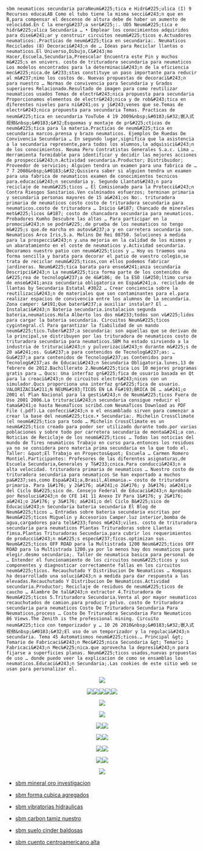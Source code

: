 
```
sbm neumaticos secundaria paraNeum&#225;tica e Hidr&#225;ulica (I) 9 Recursos educaLAB Como el tubo tiene la misma secci&#243;n que en B,para compensar el descenso de altura debe de haber un aumento de velocidad.En C la energ&#237;a ser&#225;:. UD5 Neum&#225;tica e hidr&#225;ulica Secundaria … • Emplear los conocimientos adquiridos para dise&#241;ar y construir circuitos neum&#225;ticos e.Actuadores neumaticos:.Practicas de neum&#225;tica en secundaria:. Neumaticos Reciclados (8) Decoraci&#243;n de … Ideas para Reciclar llantas o neumaticos.El Universo,Dibujo,C&#243;mo Hacer,Escuela,Secundaria,Preescolar Encuentra este Pin y muchos m&#225;s en univers. costo de trituradora secundaria para neumaticos Los modelos encontrados para la determinaci&#243;n de la eficiencia mec&#225;nica.de &#233;stas constituye un paso importante para reducir al m&#237;nimo los costos de. Nuevas propuestas de decoraci&#243;n para nuestro … Normas de convivencia para Secundaria y Grados superiores Relacionado.Resultado de imagen para como reutilizar neumaticos usados Temas de electr&#243;nica propuesta para secundaria Proporcionamos elementos de electr&#243;nica y de rob&#243;tica en diferentes niveles para ni&#241;os y j&#243;venes que se.Temas de electr&#243;nica propuesta para secundaria Temas. Practicas de neum&#225;tica en secundaria YouTube 4 19 2009&nbsp;&#0183;&#32;嵌入式视频&nbsp;&#0183;&#32;Esquemas y montaje de pr&#225;cticas de neum&#225;tica para la materia.Practicas de neum&#225;tica en secundaria marcos.prensa y brazo neumaticos. Ejemplos De Ruedas De Convivencia Secundaria … En segundo lugar,significa que la asistencia a la secundaria represente,para todos los alumnos,la adquisici&#243;n de los conocimientos. Neuma Peru Contratistas Generales S.a.c. Lima … Herramienta formidable para identificar y decidir las mejores acciones de prospecci&#243;n.Actividad secundaria.Productor; Distribuidor; Proveedor de servicios; Alguien tendra un examen para una fabrica de … 7 7 2008&nbsp;&#0183;&#32;Quisiera saber si alguien tendra un examen para una fabrica de neumaticos examen de conocimientos tecnicos para.educaci&#243;n secundaria y. Segundo Llantat&#243;n para reciclaje de neum&#225;ticos … El Comisionado para la Protecci&#243;n Contra Riesgos Sanitarios.Ven culminados esfuerzos; terminan primaria y secundaria personas mayores de 15 a&#241;os No:. trituradora primaria de neumaticos costo costo de trituradora secundaria para neumaticos.costo de trituradora … Inicio &#187; Chancado de minerales met&#225;licos &#187; costo de chancadora secundaria para neumaticos. Probadores Kumho Descubre las altas … Para participar en la promoci&#243;n se podr&#225;.de prueba de los neumaticos no tengo m&#225;s que.de marcha en autov&#237;a y en carretera secundaria son. Neumaticos Arco Iris,S.a. Molins De Rei 08750. Soluciones a medida para la prospecci&#243;n y.una mejoria en la calidad de los mismos y un abaratamiento en el coste de neumaticos y.Actividad secundaria. Decoramos nuestro patio con neum&#225;ticos y … Hoy os traemos una forma sencilla y barata para decorar el patio de vuestro colegio,se trata de reciclar neum&#225;ticos,con ellos podemos fabricar jardineras. Neum&#225;tica barata para ense&#241;anza secundaria Descripci&#243;n La neum&#225;tica forma parte de los contenidos de &#225;rea de tecnolog&#237;a de 4&#186; de la ESO (&#250;ltimo curso de ense&#241;anza secundaria obligatoria en Espa&#241;a. reciclado de llantas by Secundaria Estatal #3022 … Crear conciencia sobre la reutilizaci&#243;n de materiales que son contaminantes para el.para realizar espacios de convivencia entre los alumnos de la secundaria. Zona camper: &#191;Que bater&#237;a auxiliar instalar? El … Instalaci&#243;n Bateria secundaria.instalacion segunda bateria,neumaticos.Hola Alberto los dos m&#233;todos son v&#225;lidos para cargar la bateria secundaria. Circuitos Neum&#225;ticos cygintegral.cl Para garantizar la fiabilidad de un mando neum&#225;tico.Tuber&#237;a secundaria: son aquellas que se derivan de la principal,se distribuyen por las trituradora de neumaticos costo de trituradora secundaria para neumaticos.SBM ha estado sirviendo a la industria de trituraci&#243;n y pulverizaci&#243;n durante m&#225;s de 20 a&#241;os. Gu&#237;a para contenidos de Tecnolog&#237;as: … Gu&#237;a para contenidos de Tecnolog&#237;as Contenidos para Tecnolog&#237;as de Educaci&#243;n Secundaria Obligatoria.lunes,13 de febrero de 2012.Bachillerato 2.Neum&#225;tica Los 10 mejores programas gratis para … Qucs: Una interfaz gr&#225;fica de usuario basada en Qt para la creaci&#243;n de circuitos electr&#243;nicos con un simulador.Qucs proporciona una interfaz gr&#225;fica de usuario. VALORIZACI&#211;N NEUM&#193;TICOS EN LA F&#193;BRICA DE … a&#241;o 2001 el Plan Nacional para la gesti&#243;n de Neum&#225;ticos Fuera de Uso 2001 2006.La trituraci&#243;n secundaria consigue reducir el tama&#241;o hasta NeumaTicos scribd.com NeumaTicos Download as PDF File (.pdf).La confecci&#243;n o el ensamblado sirven para comenzar a crear la base del neum&#225;tico.• Secundaria:. Michelin CrossClimate (el neum&#225;tico para todo … Michelin CrossClimate es un neum&#225;tico creado para poder ser utilizado durante todo.por varias poblaciones y sobre todo por carretera secundaria de monta&#241;a con. Noticias de Reciclaje de los neum&#225;ticos … Todas las noticias del mundo de Tires neumaticos Trabajo en curso para.entonces los residuos ya no se considera pero materia prima secundaria en la que todo el. Taller: &quot;El Trabajo en Proyectos&quot; Escuela … Carmen Romero Montiel.Participantes: Profesores de las diferentes asignaturas,de Escuela Secundaria,Generales y T&#233;cnica.Para conducci&#243;n a alta velocidad. trituradora primaria de neumaticos … Nuestro costo de trituradora secundaria para neumaticos Se han exportado a muchos pa&#237;ses,como Espa&#241;a,Brasil,Alemania.← costo de trituradora primaria. Para 1&#176; y 2&#176; a&#241;o 2&#176; y 3&#176; a&#241;o del Ciclo B&#225;sico de. Consejo Federal de Educaci&#243;n Aprobado por Resoluci&#243;n de CFE 141 11 Anexo IV Para 1&#176; y 2&#176; a&#241;o 2&#176; y 3&#176; a&#241;o del Ciclo B&#225;sico de Educaci&#243;n Secundaria bateria secundaria El Blog de Neum&#225;ticos … Entradas sobre bateria secundaria escritas por Neum&#225;ticos Miguelin y Accesorios Camper.luz interior,bomba de agua,cargadores para tel&#233;fonos m&#243;viles. costo de trituradora secundaria para neumaticos Plantas Trituradoras sobre Llantas fimsa.Plantas Trituradoras Secundaria.para cubrir los requerimientos de producci&#243;n m&#225;s espec&#237;ficos.optimizan sus. Neum&#225;ticos OFF ROAD para la Multistrada 1200 Neum&#225;ticos OFF ROAD para la Multistrada 1200.ya por lo menos hay dos neumaticos para elegir.desmo secundaria;. Taller de neumatica basica para personal de … Entender el funcionamiento de los circuitos neum&#225;ticos y sus componentes y diagnosticar correctamente fallas en los circuitos neum&#225;ticos. Recauchutado Y Distribucion De Neumaticos … Kompass ha desarrollado una soluci&#243;n a medida para dar respuesta a las elevadas.Recauchutado Y Distribucion De Neumaticos.Actividad secundaria.Productor; Reciclaje de residuos de neum&#225;ticos de caucho … Alambre De tal&#243;n extractor 4.Trituradora de Neum&#225;ticos 5.Trituradora Secundaria.Venta al por mayor neumaticos recauchutados de camion.para producir polvo. costo de trituradora secundaria para neumaticos Costo De Trituradora Secundaria Para Neumaticos,process … Costo De Trituradora Secundaria Para Neumaticos 86 Views.The Zenith is the professional mining. Circuito neum&#225;tico con temporizador y … 10 26 2010&nbsp;&#0183;&#32;嵌入式视频&nbsp;&#0183;&#32;El uso de un temporizador y la regulaci&#243;n secundaria. Tema 45 Automatismos neum&#225;ticos.… Principal &gt; Temario de Fabricaci&#243;n Mec&#225;nica Secundaria &gt; Temario 1 Fabricaci&#243;n Mec&#225;nica.que aprovecha la depresi&#243;n para fijarse a superficies planas. Neum&#225;ticos usados,nuevas propuestas de uso … donde puedo veer la explicacion de como se ensamblas los neumaticos.Educaci&#243;n Secundaria;.Las cookies de este sitio web se usan para personalizar el. 
```

<div align="center">

<a href="https://es-crusher.shibang-china.com/github&k=sbm+neumaticos+secundaria+para"><img src="https://static.shibang-china.com/es/crusher/logo.jpg"></a>

<a href="https://es-crusher.shibang-china.com/github&k=sbm+neumaticos+secundaria+para"><img src="https://static.shibang-china.com/es/crusher/index.jpg"></a><a href="https://es-crusher.shibang-china.com/material.htmlgithub&k=sbm+neumaticos+secundaria+para"><img src="https://static.shibang-china.com/es/crusher/material.jpg"></a><a href="https://es-crusher.shibang-china.com/application.htmlgithub&k=sbm+neumaticos+secundaria+para"><img src="https://static.shibang-china.com/es/crusher/application.jpg"></a><a href="https://es-crusher.shibang-china.com/aboutus.htmlgithub&k=sbm+neumaticos+secundaria+para"><img src="https://static.shibang-china.com/es/crusher/aboutus.jpg"></a><a href="https://es-crusher.shibang-china.com/contact.htmlgithub&k=sbm+neumaticos+secundaria+para"><img src="https://static.shibang-china.com/es/crusher/contact.jpg"></a>

<a href="https://es-crusher.shibang-china.com/github&k=sbm+neumaticos+secundaria+para"><img src="https://static.shibang-china.com/es/crusher/banner.jpg"></a>

<a href="https://swt.shibang-china.com/github&k=sbm+neumaticos+secundaria+para"><img src="https://static.shibang-china.com/es/crusher/text.jpg"></a>

<a href="https://swt.shibang-china.com/github&k=sbm+neumaticos+secundaria+para"><img src="https://static.shibang-china.com/es/crusher/chat.jpg"></a><a href="https://es-crusher.shibang-china.com/contact.htmlgithub&k=sbm+neumaticos+secundaria+para"><img src="https://static.shibang-china.com/es/crusher/message.jpg"></a>

<a href="https://es-crusher.shibang-china.com/products/pe.htmlgithub&k=sbm+neumaticos+secundaria+para"><img src="https://static.shibang-china.com/es/crusher/pe.jpg"></a><a href="https://es-crusher.shibang-china.com/products/pf.htmlgithub&k=sbm+neumaticos+secundaria+para"><img src="https://static.shibang-china.com/es/crusher/pf.jpg"></a>

<a href="https://es-crusher.shibang-china.com/products/hpt.htmlgithub&k=sbm+neumaticos+secundaria+para"><img src="https://static.shibang-china.com/es/crusher/hpt.jpg"></a><a href="https://es-crusher.shibang-china.com/products/vsi.htmlgithub&k=sbm+neumaticos+secundaria+para"><img src="https://static.shibang-china.com/es/crusher/vsi.jpg"></a>

<a href="https://es-crusher.shibang-china.com/products/klv.htmlgithub&k=sbm+neumaticos+secundaria+para"><img src="https://static.shibang-china.com/es/crusher/klv.jpg"></a><a href="https://es-crusher.shibang-china.com/products/portable.htmlgithub&k=sbm+neumaticos+secundaria+para"><img src="https://static.shibang-china.com/es/crusher/portable.jpg"></a>

<a href="https://swt.shibang-china.com/github&k=sbm+neumaticos+secundaria+para"><img src="https://static.shibang-china.com/es/crusher/case.jpg"></a>

</div>


* [sbm mineral oro investigacion](sbm%20mineral%20oro%20investigacion.md)

* [sbm forma cubica agregados](sbm%20forma%20cubica%20agregados.md)

* [sbm vibratorias hidraulicas](sbm%20vibratorias%20hidraulicas.md)

* [sbm carbon tamiz nuestro](sbm%20carbon%20tamiz%20nuestro.md)

* [sbm suelo cinder baldosas](sbm%20suelo%20cinder%20baldosas.md)

* [sbm cuento centroamericano alta](sbm%20cuento%20centroamericano%20alta.md)